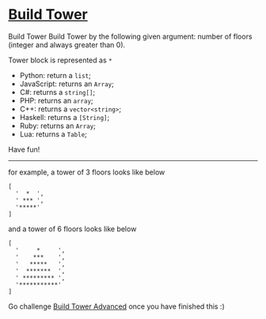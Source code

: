 # [Build Tower](https://www.codewars.com/kata/576757b1df89ecf5bd00073b)

Build Tower
Build Tower by the following given argument:
number of floors (integer and always greater than 0).

Tower block is represented as `*`

* Python: return a `list`;
* JavaScript: returns an `Array`;
* C#: returns a `string[]`;
* PHP: returns an `array`;
* C++: returns a `vector<string>`;
* Haskell: returns a `[String]`;
* Ruby: returns an `Array`;
* Lua: returns a `Table`;

Have fun!

---

for example, a tower of 3 floors looks like below

```
[
  '  *  ', 
  ' *** ', 
  '*****'
]
```

and a tower of 6 floors looks like below

```
[
  '     *     ', 
  '    ***    ', 
  '   *****   ', 
  '  *******  ', 
  ' ********* ', 
  '***********'
]
```

Go challenge [Build Tower Advanced](https://www.codewars.com/kata/57675f3dedc6f728ee000256) once you have finished this :)